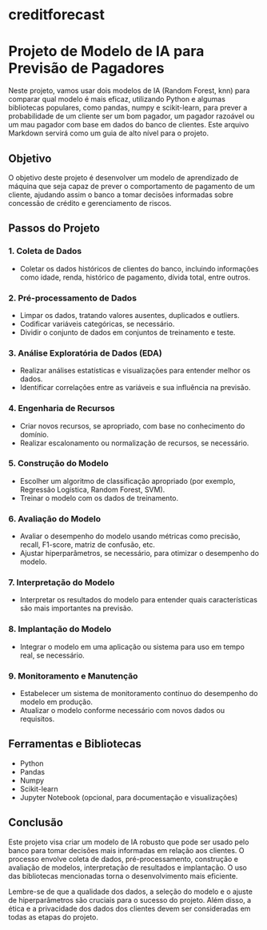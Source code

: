 # creditforecast

# Projeto de Modelo de IA para Previsão de Pagadores

Neste projeto, vamos usar dois modelos de IA (Random Forest, knn) para comparar qual modelo é mais eficaz, utilizando Python e algumas bibliotecas populares, como pandas, numpy e scikit-learn, para prever a probabilidade de um cliente ser um bom pagador, um pagador razoável ou um mau pagador com base em dados do banco de clientes. Este arquivo Markdown servirá como um guia de alto nível para o projeto.

## Objetivo

O objetivo deste projeto é desenvolver um modelo de aprendizado de máquina que seja capaz de prever o comportamento de pagamento de um cliente, ajudando assim o banco a tomar decisões informadas sobre concessão de crédito e gerenciamento de riscos.

## Passos do Projeto

### 1. Coleta de Dados

- Coletar os dados históricos de clientes do banco, incluindo informações como idade, renda, histórico de pagamento, dívida total, entre outros.

### 2. Pré-processamento de Dados

- Limpar os dados, tratando valores ausentes, duplicados e outliers.
- Codificar variáveis categóricas, se necessário.
- Dividir o conjunto de dados em conjuntos de treinamento e teste.

### 3. Análise Exploratória de Dados (EDA)

- Realizar análises estatísticas e visualizações para entender melhor os dados.
- Identificar correlações entre as variáveis e sua influência na previsão.

### 4. Engenharia de Recursos

- Criar novos recursos, se apropriado, com base no conhecimento do domínio.
- Realizar escalonamento ou normalização de recursos, se necessário.

### 5. Construção do Modelo

- Escolher um algoritmo de classificação apropriado (por exemplo, Regressão Logística, Random Forest, SVM).
- Treinar o modelo com os dados de treinamento.

### 6. Avaliação do Modelo

- Avaliar o desempenho do modelo usando métricas como precisão, recall, F1-score, matriz de confusão, etc.
- Ajustar hiperparâmetros, se necessário, para otimizar o desempenho do modelo.

### 7. Interpretação do Modelo

- Interpretar os resultados do modelo para entender quais características são mais importantes na previsão.

### 8. Implantação do Modelo

- Integrar o modelo em uma aplicação ou sistema para uso em tempo real, se necessário.

### 9. Monitoramento e Manutenção

- Estabelecer um sistema de monitoramento contínuo do desempenho do modelo em produção.
- Atualizar o modelo conforme necessário com novos dados ou requisitos.

## Ferramentas e Bibliotecas

- Python
- Pandas
- Numpy
- Scikit-learn
- Jupyter Notebook (opcional, para documentação e visualizações)

## Conclusão

Este projeto visa criar um modelo de IA robusto que pode ser usado pelo banco para tomar decisões mais informadas em relação aos clientes. O processo envolve coleta de dados, pré-processamento, construção e avaliação de modelos, interpretação de resultados e implantação. O uso das bibliotecas mencionadas torna o desenvolvimento mais eficiente.

Lembre-se de que a qualidade dos dados, a seleção do modelo e o ajuste de hiperparâmetros são cruciais para o sucesso do projeto. Além disso, a ética e a privacidade dos dados dos clientes devem ser consideradas em todas as etapas do projeto.
